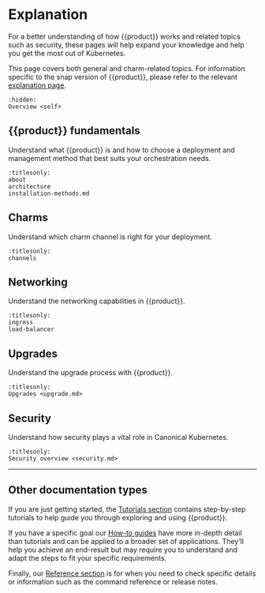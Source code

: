 # Explanation

For a better understanding of how {{product}} works and related
topics such as security, these pages will help expand your knowledge and
help you get the most out of Kubernetes.

This page covers both general and charm-related topics.
For information specific to the snap version of {{product}},
please refer to the relevant [explanation page].

```{toctree}
:hidden:
Overview <self>
```

## {{product}} fundamentals

Understand what {{product}} is and how to choose a deployment and management
method that best suits your orchestration needs.

```{toctree}
:titlesonly:
about
architecture
installation-methods.md
```

## Charms

Understand which charm channel is right for your deployment.

```{toctree}
:titlesonly:
channels
```

## Networking

Understand the networking capabilities in {{product}}.

```{toctree}
:titlesonly:
ingress
load-balancer
```

## Upgrades

Understand the upgrade process with {{product}}.

```{toctree}
:titlesonly:
Upgrades <upgrade.md>
```

## Security

Understand how security plays a vital role in Canonical Kubernetes.

```{toctree}
:titlesonly:
Security overview <security.md>
```

---

## Other documentation types

If you are just getting started, the [Tutorials section] contains
step-by-step tutorials to help guide you through exploring and using
{{product}}.

If you have a specific goal our [How-to guides] have more in-depth
detail than tutorials and can be applied to a broader set of applications.
They’ll help you achieve an end-result but may require you to understand and
adapt the steps to fit your specific requirements.

Finally, our [Reference section] is for when you need to check specific
details or information such as the command reference or release notes.

<!--LINKS -->
[Tutorials section]: ../tutorial/index
[How-to guides]:     ../howto/index
[Reference section]: ../reference/index
[explanation page]: ../../snap/explanation/index.md
